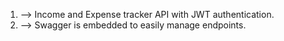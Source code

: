 1. --> Income and Expense tracker API with JWT authentication.
2. --> Swagger is embedded to easily manage endpoints.